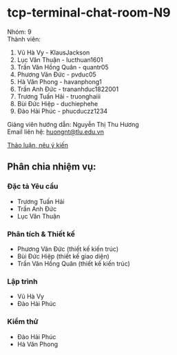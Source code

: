 # tcp-terminal-chat-room-N9

Nhóm: 9 <br>
Thành viên:
1. Vũ Hà Vy - KlausJackson
2. Lục Văn Thuận - lucthuan1601
3. Trần Văn Hồng Quân - quantr05
4. Phương Văn Đức - pvduc05
5. Hà Văn Phong - havanphong1
6. Trần Anh Đức - trananhduc1822001
7. Trương Tuấn Hải - truonghaiii
8. Bùi Đức Hiệp - duchiephehe
9. Đào Hải Phúc - phucduczz1234

Giảng viên hướng dẫn: Nguyễn Thị Thu Hương <br>
Email liên hệ: [huongnt@tlu.edu.vn](mailto:huongnt@tlu.edu.vn)

[Thảo luận, nêu ý kiến](https://github.com/KlausJackson/tcp-terminal-chat-room-N9/discussions/1)

## Phân chia nhiệm vụ:
### Đặc tả Yêu cầu
  - Trương Tuấn Hải 
  - Trần Anh Đức
  - Lục Văn Thuận

### Phân tích & Thiết kế
  - Phương Văn Đức (thiết kế kiến trúc)
  - Bùi Đức Hiệp (thiết kế giao diện)
  - Trần Văn Hồng Quân (thiết kế kiến trúc)

### Lập trình
  - Vũ Hà Vy 
  - Đào Hải Phúc 

### Kiểm thử
  - Đào Hải Phúc
  - Hà Văn Phong



